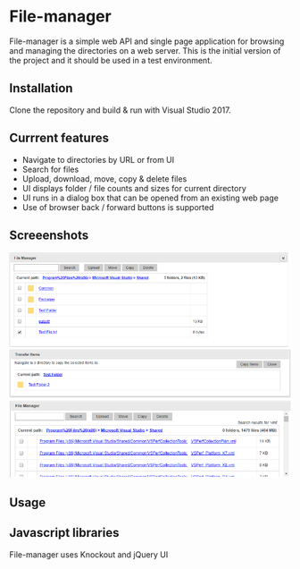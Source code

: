 # File-manager
File-manager is a simple web API and single page application for browsing and managing the directories on a web server. This is the initial version of the project and it should be used in a test environment. 

## Installation
Clone the repository and build & run with Visual Studio 2017.
  
## Currrent features
* Navigate to directories by URL or from UI
* Search for files
* Upload, download, move, copy & delete files
* UI displays folder / file counts and sizes for current directory
* UI runs in a dialog box that can be opened from an existing web page
* Use of browser back / forward buttons is supported

## Screeenshots
  ![manager screenshot](/screenshots/manager.PNG?raw=true)
  ![transfer screenshot](/screenshots/transfer.PNG?raw=true)
  ![search screenshot](/screenshots/search.PNG?raw=true)  
## Usage

## Javascript libraries
File-manager uses Knockout and jQuery UI
